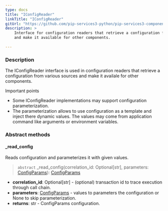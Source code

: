 ```yaml
---
type: docs
title: "IConfigReader"
linkTitle: "IConfigReader"
gitUrl: "https://github.com/pip-services3-python/pip-services3-components-python"
description: >
    Interface for configuration readers that retrieve a configuration from various sources
    and make it available for other components.
    
---
```


### Description

The IConfigReader interface is used in configuration readers that retrieve a configuration from various sources and make it availale for other components.

Important points

- Some IConfigReader implementations may support configuration parameterization.
- The parameterization allows to use configuration as a template and inject there dynamic values. The values may come from application command like arguments or environment variables.

### Abstract methods

#### _read_config
Reads configuration and parameterizes it with given values.

> `abstract` _read_config(correlation_id: Optional[str], parameters: [ConfigParams](../../../commons/config/config_params)): [ConfigParams](../../../commons/config/config_params)

- **correlation_id**: Optional[str] - (optional) transaction id to trace execution through call chain.
- **parameters**: [ConfigParams](../../../commons/config/config_params) - values to parameters the configuration or None to skip parameterization.
- **returns**: str - ConfigParams configuration.
